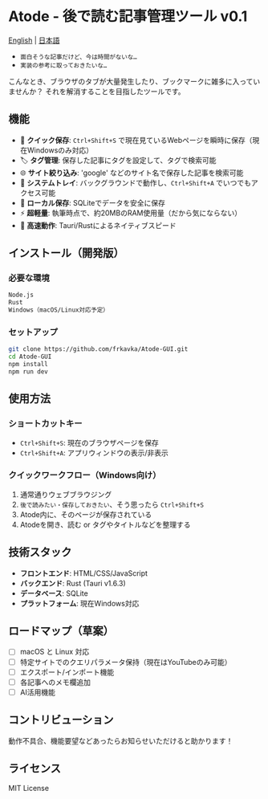 # Atode - 後で読む記事管理ツール v0.1
[English](README.md) | [日本語](README.ja.md)

- `面白そうな記事だけど、今は時間がないな…`
- `実装の参考に取っておきたいな…`

こんなとき、ブラウザのタブが大量発生したり、ブックマークに雑多に入っていませんか？
それを解消することを目指したツールです。



## 機能

- 🔗 **クイック保存**: `Ctrl+Shift+S` で現在見ているWebページを瞬時に保存（現在Windowsのみ対応）
- 🏷️ **タグ管理**: 保存した記事にタグを設定して、タグで検索可能
- 🌐 **サイト絞り込み**: 'google' などのサイト名で保存した記事を検索可能
- 📱 **システムトレイ**: バックグラウンドで動作し、`Ctrl+Shift+A` でいつでもアクセス可能
- 💾 **ローカル保存**: SQLiteでデータを安全に保存
- ⚡ **超軽量**: 執筆時点で、約20MBのRAM使用量（だから気にならない）
- 🚀 **高速動作**: Tauri/Rustによるネイティブスピード

## インストール（開発版）

### 必要な環境
```bash
Node.js
Rust
Windows（macOS/Linux対応予定）
```

### セットアップ
```bash
git clone https://github.com/frkavka/Atode-GUI.git
cd Atode-GUI
npm install
npm run dev
```

## 使用方法

### ショートカットキー
- `Ctrl+Shift+S`: 現在のブラウザページを保存
- `Ctrl+Shift+A`: アプリウィンドウの表示/非表示

### クイックワークフロー（Windows向け）

1. 通常通りウェブブラウジング
2. `後で読みたい・保存しておきたい`、そう思ったら `Ctrl+Shift+S`
3. Atode内に、そのページが保存されている
4. Atodeを開き、読む or タグやタイトルなどを整理する

## 技術スタック
- **フロントエンド**: HTML/CSS/JavaScript
- **バックエンド**: Rust (Tauri v1.6.3)
- **データベース**: SQLite
- **プラットフォーム**: 現在Windows対応

## ロードマップ（草案）
- [ ] macOS と Linux 対応
- [ ] 特定サイトでのクエリパラメータ保持（現在はYouTubeのみ可能）
- [ ] エクスポート/インポート機能
- [ ] 各記事へのメモ欄追加
- [ ] AI活用機能

## コントリビューション
動作不具合、機能要望などあったらお知らせいただけると助かります！

## ライセンス
MIT License

